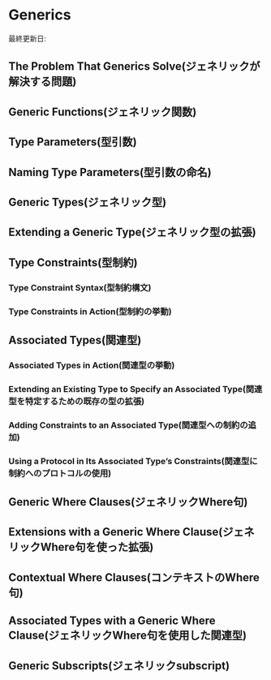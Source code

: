 # Generics

最終更新日:

## The Problem That Generics Solve(ジェネリックが解決する問題)

## Generic Functions(ジェネリック関数)

## Type Parameters(型引数)

## Naming Type Parameters(型引数の命名)

## Generic Types(ジェネリック型)

## Extending a Generic Type(ジェネリック型の拡張)

## Type Constraints(型制約)

### Type Constraint Syntax(型制約構文)

### Type Constraints in Action(型制約の挙動)

## Associated Types(関連型)

### Associated Types in Action(関連型の挙動)

### Extending an Existing Type to Specify an Associated Type(関連型を特定するための既存の型の拡張)

### Adding Constraints to an Associated Type(関連型への制約の追加)

### Using a Protocol in Its Associated Type’s Constraints(関連型に制約へのプロトコルの使用)

## Generic Where Clauses(ジェネリックWhere句)

## Extensions with a Generic Where Clause(ジェネリックWhere句を使った拡張)

## Contextual Where Clauses(コンテキストのWhere句)

## Associated Types with a Generic Where Clause(ジェネリックWhere句を使用した関連型)

## Generic Subscripts(ジェネリックsubscript)
